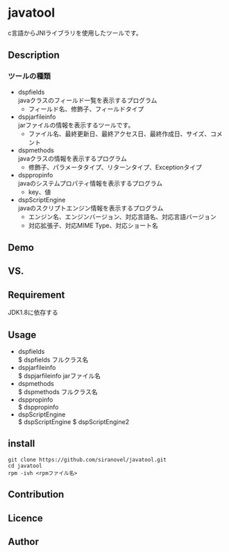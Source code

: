 javatool
========
c言語からJNIライブラリを使用したツールです。

## Description ##
### ツールの種類 ###
* dspfields  
  javaクラスのフィールド一覧を表示するプログラム 
  - フィールド名、修飾子、フィールドタイプ
* dspjarfileinfo  
  jarファイルの情報を表示するツールです。
  - ファイル名、最終更新日、最終アクセス日、最終作成日、サイズ、コメント
* dspmethods  
  javaクラスの情報を表示するプログラム
  - 修飾子、パラメータタイプ、リターンタイプ、Exceptionタイプ
* dsppropinfo  
  javaのシステムプロパティ情報を表示するプログラム
  - key、値
* dspScriptEngine  
  javaのスクリプトエンジン情報を表示するプログラム
  - エンジン名、エンジンバージョン、対応言語名、対応言語バージョン
  - 対応拡張子、対応MIME Type、対応ショート名
  

## Demo ##

## VS. ##

## Requirement ##
JDK1.8に依存する

## Usage ##
* dspfields  
  $ dspfields フルクラス名
* dspjarfileinfo  
  $ dspjarfileinfo jarファイル名
* dspmethods  
  $ dspmethods フルクラス名
* dsppropinfo  
  $ dsppropinfo
* dspScriptEngine  
  $ dspScriptEngine
  $ dspScriptEngine2

## install ##
    git clone https://github.com/siranovel/javatool.git  
    cd javatool  
    rpm -ivh <rpmファイル名>  

## Contribution ##

## Licence ##

## Author ##
